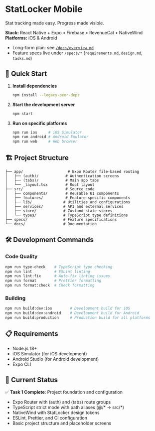 # StatLocker Mobile
Stat tracking made easy. Progress made visible.

**Stack:** React Native + Expo • Firebase • RevenueCat • NativeWind  
**Platforms:** iOS & Android

- Long-form plan: see [`/docs/overview.md`](docs/overview.md)
- Feature specs live under `/specs/*` (`requirements.md`, `design.md`, `tasks.md`)

## 🚀 Quick Start

1. **Install dependencies**
   ```bash
   npm install --legacy-peer-deps
   ```

2. **Start the development server**
   ```bash
   npm start
   ```

3. **Run on specific platforms**
   ```bash
   npm run ios     # iOS Simulator
   npm run android # Android Emulator
   npm run web     # Web browser
   ```

## 🏗️ Project Structure

```
├── app/                    # Expo Router file-based routing
│   ├── (auth)/            # Authentication screens
│   ├── (tabs)/            # Main app tabs
│   └── _layout.tsx        # Root layout
├── src/                   # Source code
│   ├── components/        # Reusable UI components
│   ├── features/          # Feature-specific components
│   ├── lib/              # Utilities and configurations
│   ├── services/         # API and external services
│   ├── store/            # Zustand state stores
│   └── types/            # TypeScript type definitions
├── specs/                # Feature specifications
└── docs/                 # Documentation
```

## 🛠️ Development Commands

### Code Quality
```bash
npm run type-check    # TypeScript type checking
npm run lint          # ESLint linting
npm run lint:fix      # Auto-fix linting issues
npm run format        # Prettier formatting
npm run format:check  # Check formatting
```

### Building
```bash
npm run build:dev:ios        # Development build for iOS
npm run build:dev:android    # Development build for Android
npm run build:production     # Production build for all platforms
```

## 📋 Requirements

- Node.js 18+
- iOS Simulator (for iOS development)
- Android Studio (for Android development)
- Expo CLI

## 🎯 Current Status

✅ **Task 1 Complete**: Project foundation and configuration
- Expo Router with (auth) and (tabs) route groups
- TypeScript strict mode with path aliases (@/* → src/*)
- NativeWind with StatLocker design tokens
- ESLint, Prettier, and CI configuration
- Basic project structure and placeholder screens